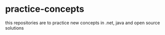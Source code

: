# practice-concepts
this repositories are to practice new concepts in .net, java and open source solutions
